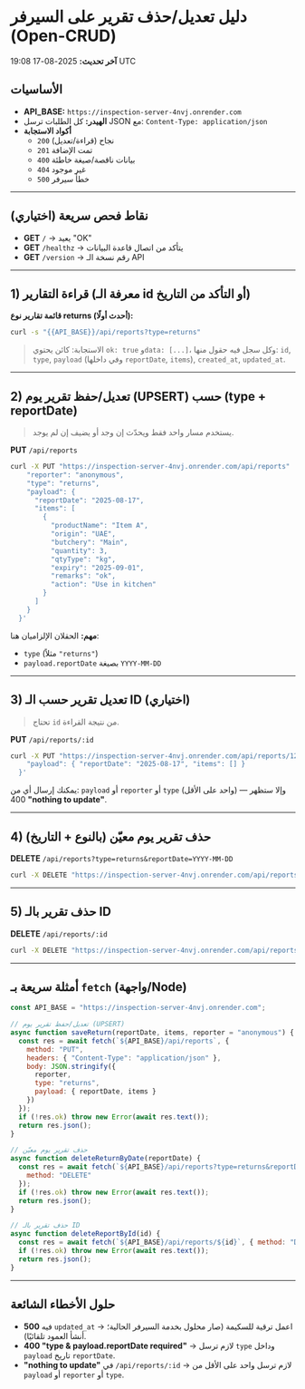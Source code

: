 
# دليل تعديل/حذف تقرير على السيرفر (Open-CRUD)

**آخر تحديث:** 2025-08-17 19:08 UTC

## الأساسيات
- **API_BASE:** `https://inspection-server-4nvj.onrender.com`
- **الهيدر:** كل الطلبات ترسل JSON مع: `Content-Type: application/json`
- **أكواد الاستجابة**  
  - `200` نجاح (قراءة/تعديل)  
  - `201` تمت الإضافة  
  - `400` بيانات ناقصة/صيغة خاطئة  
  - `404` غير موجود  
  - `500` خطأ سيرفر

---

## نقاط فحص سريعة (اختياري)
- **GET** `/` → يعيد "OK"
- **GET** `/healthz` → يتأكد من اتصال قاعدة البيانات
- **GET** `/version` → رقم نسخة الـ API

---

## 1) قراءة التقارير (معرفة الـ id أو التأكد من التاريخ)

**قائمة تقارير نوع returns (أحدث أولًا):**
```bash
curl -s "{{API_BASE}}/api/reports?type=returns"
```

> الاستجابة: كائن يحتوي `ok: true` و`data: [...]`، وكل سجل فيه حقول منها: `id`, `type`, `payload` (وفي داخلها `reportDate`, `items`), `created_at`, `updated_at`.

---

## 2) تعديل/حفظ تقرير يوم (UPSERT) حسب (type + reportDate)

> يستخدم مسار واحد فقط ويحدّث إن وجد أو يضيف إن لم يوجد.

**PUT** `/api/reports`
```bash
curl -X PUT "https://inspection-server-4nvj.onrender.com/api/reports"   -H "Content-Type: application/json"   -d '{
    "reporter": "anonymous",
    "type": "returns",
    "payload": {
      "reportDate": "2025-08-17",
      "items": [
        {
          "productName": "Item A",
          "origin": "UAE",
          "butchery": "Main",
          "quantity": 3,
          "qtyType": "kg",
          "expiry": "2025-09-01",
          "remarks": "ok",
          "action": "Use in kitchen"
        }
      ]
    }
  }'
```

**مهم:** الحقلان الإلزاميان هنا:
- `type` (مثلاً `"returns"`)
- `payload.reportDate` بصيغة `YYYY-MM-DD`

---

## 3) تعديل تقرير حسب الـ ID (اختياري)

> تحتاج `id` من نتيجة القراءة.

**PUT** `/api/reports/:id`
```bash
curl -X PUT "https://inspection-server-4nvj.onrender.com/api/reports/123"   -H "Content-Type: application/json"   -d '{
    "payload": { "reportDate": "2025-08-17", "items": [] }
  }'
```
يمكنك إرسال أي من: `payload` أو `reporter` أو `type` (واحد على الأقل) — وإلا ستظهر 400 **"nothing to update"**.

---

## 4) حذف تقرير يوم معيّن (بالنوع + التاريخ)

**DELETE** `/api/reports?type=returns&reportDate=YYYY-MM-DD`
```bash
curl -X DELETE "https://inspection-server-4nvj.onrender.com/api/reports?type=returns&reportDate=2025-08-17"
```

---

## 5) حذف تقرير بالـ ID

**DELETE** `/api/reports/:id`
```bash
curl -X DELETE "https://inspection-server-4nvj.onrender.com/api/reports/123"
```

---

## أمثلة سريعة بـ `fetch` (واجهة/Node)

```js
const API_BASE = "https://inspection-server-4nvj.onrender.com";

// تعديل/حفظ تقرير يوم (UPSERT)
async function saveReturn(reportDate, items, reporter = "anonymous") {
  const res = await fetch(`${API_BASE}/api/reports`, {
    method: "PUT",
    headers: { "Content-Type": "application/json" },
    body: JSON.stringify({
      reporter,
      type: "returns",
      payload: { reportDate, items }
    })
  });
  if (!res.ok) throw new Error(await res.text());
  return res.json();
}

// حذف تقرير يوم معيّن
async function deleteReturnByDate(reportDate) {
  const res = await fetch(`${API_BASE}/api/reports?type=returns&reportDate=${encodeURIComponent(reportDate)}`, {
    method: "DELETE"
  });
  if (!res.ok) throw new Error(await res.text());
  return res.json();
}

// حذف تقرير بالـ ID
async function deleteReportById(id) {
  const res = await fetch(`${API_BASE}/api/reports/${id}`, { method: "DELETE" });
  if (!res.ok) throw new Error(await res.text());
  return res.json();
}
```

---

## حلول الأخطاء الشائعة
- **500** فيه `updated_at` → اعمل ترقية للسكيمة (صار محلول بخدمة السيرفر الحالية؛ أنشأ العمود تلقائيًا).
- **400 "type & payload.reportDate required"** → لازم ترسل `type` وداخل `payload` تاريخ `reportDate`.
- **"nothing to update"** في `/api/reports/:id` → لازم ترسل واحد على الأقل من `payload` أو `reporter` أو `type`.
